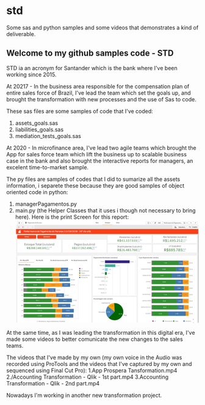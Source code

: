 # std
Some sas and python samples and some videos that demonstrates a kind of deliverable.

## Welcome to my github samples code - STD

STD ia an acronym for Santander which is the bank where I've been working since 2015.

At 20217 - In the business area responsible for the compensation plan of entire sales force of Brazil, I've lead the team which set the goals up, and brought the transformation with new processes and the use of Sas to code.

These sas files are some samples of code that I've coded:
1. assets_goals.sas
2. liabilities_goals.sas
3. mediation_tests_goals.sas

At 2020 - In microfinance area, I've lead two agile teams which brought the App for sales force team which lift the business up to scalable business case in the bank and also brought the interactive reports for managers, an excelent time-to-market sample.

The py files are samples of codes that I did to sumarize all the assets information, i separete these because they are good samples of object oriented code in python:
1. managerPagamentos.py
2. main.py (the Helper Classes that it uses i though not necessary to bring here).
Here is the print Screen for this report:
![Accounting Report](https://github.com/zeluizgo/std/blob/main/Pagamentos.png)

At the same time, as I was leading the transformation in this digital era, I've made some videos to better comunicate the new changes to the sales teams.

The videos that I've made by my own (my own voice in the Audio was recorded using ProTools and the videos that I've captured by my own and sequenced using Final Cut Pro):
1.App Prospera Tansformation.mp4
2./Accounting Transformation - Qlik - 1st part.mp4
3.Accounting Transformation - Qlik - 2nd part.mp4

Nowadays I'm working in another new transformation project.
